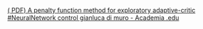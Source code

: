 [( PDF) A penalty function method for exploratory adaptive-critic #NeuralNetwork control   gianluca di muro - Academia .edu](https://qi.tc/qi/117304)